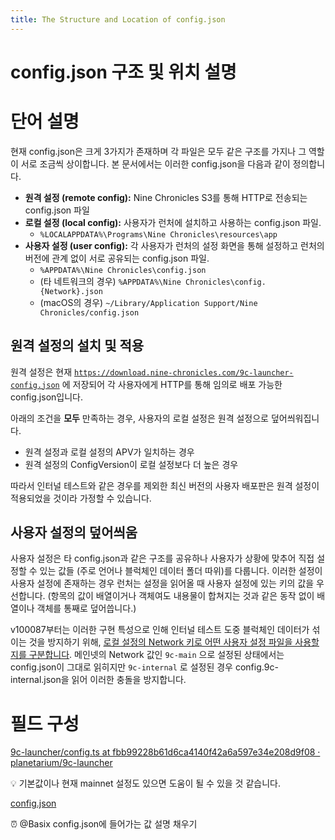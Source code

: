 ```yaml
---
title: The Structure and Location of config.json
---
```

# config.json 구조 및 위치 설명

# 단어 설명

현재 config.json은 크게 3가지가 존재하며 각 파일은 모두 같은 구조를 가지나 그 역할이 서로 조금씩 상이합니다. 본 문서에서는 이러한 config.json을 다음과 같이 정의합니다.

- **원격 설정 (remote config):** Nine Chronicles S3를 통해 HTTP로 전송되는 config.json 파일
- **로컬 설정 (local config):** 사용자가 런처에 설치하고 사용하는 config.json 파일.
    - `%LOCALAPPDATA%\Programs\Nine Chronicles\resources\app`
- **사용자 설정 (user config):** 각 사용자가 런처의 설정 화면을 통해 설정하고 런처의 버전에 관계 없이 서로 공유되는 config.json 파일.
    - `%APPDATA%\Nine Chronicles\config.json`
    - (타 네트워크의 경우) `%APPDATA%\Nine Chronicles\config.{Network}.json`
    - (macOS의 경우) `~/Library/Application Support/Nine Chronicles/config.json`

## 원격 설정의 설치 및 적용

원격 설정은 현재 [`https://download.nine-chronicles.com/9c-launcher-config.json`](https://download.nine-chronicles.com/9c-launcher-config.json) 에 저장되어 각 사용자에게 HTTP를 통해 임의로 배포 가능한 config.json입니다.

아래의 조건을 **모두** 만족하는 경우, 사용자의 로컬 설정은 원격 설정으로 덮어씌워집니다.

- 원격 설정과 로컬 설정의 APV가 일치하는 경우
- 원격 설정의 ConfigVersion이 로컬 설정보다 더 높은 경우

따라서 인터널 테스트와 같은 경우를 제외한 최신 버전의 사용자 배포판은 원격 설정이 적용되었을 것이라 가정할 수 있습니다.

## 사용자 설정의 덮어씌움

사용자 설정은 타 config.json과 같은 구조를 공유하나 사용자가 상황에 맞추어 직접 설정할 수 있는 값들 (주로 언어나 블럭체인 데이터 폴더 따위)를 다룹니다. 이러한 설정이 사용자 설정에 존재하는 경우 런처는 설정을 읽어올 때 사용자 설정에 있는 키의 값을 우선합니다. (항목의 값이 배열이거나 객체여도 내용물이 합쳐지는 것과 같은 동작 없이 배열이나 객체를 통째로 덮어씁니다.)

v100087부터는 이러한 구현 특성으로 인해 인터널 테스트 도중 블럭체인 데이터가 섞이는 것을 방지하기 위해, [로컬 설정의 Network 키로 어떤 사용자 설정 파일을 사용할지를 구분합니다](https://github.com/planetarium/9c-launcher/pull/1060). 메인넷의 Network 값인 `9c-main` 으로 설정된 상태에서는 config.json이 그대로 읽히지만 `9c-internal` 로 설정된 경우 config.9c-internal.json을 읽어 이러한 충돌을 방지합니다.

# 필드 구성

[9c-launcher/config.ts at fbb99228b61d6ca4140f42a6a597e34e208d9f08 · planetarium/9c-launcher](https://github.com/planetarium/9c-launcher/blob/fbb99228b61d6ca4140f42a6a597e34e208d9f08/src/config.ts#L11)

<aside>
💡 기본값이나 현재 mainnet 설정도 있으면 도움이 될 수 있을 것 같습니다.

</aside>

[config.json](https://www.notion.so/2ca6d4fdeede48cfa897377928b864ef)

<aside>
⏰ @Basix config.json에 들어가는 값 설명 채우기

</aside>

